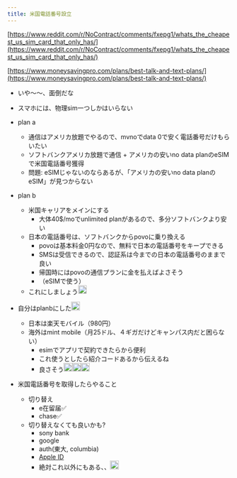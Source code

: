```yaml
---
title: 米国電話番号設立
---
```


[https://www.reddit.com/r/NoContract/comments/fxepg1/whats_the_cheapest_us_sim_card_that_only_has/](https://www.reddit.com/r/NoContract/comments/fxepg1/whats_the_cheapest_us_sim_card_that_only_has/)

[https://www.moneysavingpro.com/plans/best-talk-and-text-plans/](https://www.moneysavingpro.com/plans/best-talk-and-text-plans/)

* いや〜〜、面倒だな

* スマホには、物理sim一つしかはいらない

* plan a
  
  * 通信はアメリカ放題でやるので、mvnoでdata 0で安く電話番号だけもらいたい
  * ソフトバンクアメリカ放題で通信 + アメリカの安いno data planのeSIMで米国電話番号獲得
  * 問題: eSIMじゃないのならあるが、「アメリカの安いno data planのeSIM」が見つからない
* plan b
  
  * 米国キャリアをメインにする
    * 大体40$/moでunlimited planがあるので、多分ソフトバンクより安い
  * 日本の電話番号は、ソフトバンクからpovoに乗り換える
    * povoは基本料金0円なので、無料で日本の電話番号をキープできる
    * SMSは受信できるので、認証系は今までの日本の電話番号のままで良い
    * 帰国時にはpovoの通信プランに金を払えばよさそう
    * （eSIMで使う）
  * これにしましょう<img src='https://scrapbox.io/api/pages/blu3mo-public/blu3mo/icon' alt='blu3mo.icon' height="19.5"/>
* 自分はplanbにした<img src='https://scrapbox.io/api/pages/blu3mo-public/feda/icon' alt='feda.icon' height="19.5"/>
  
  * 日本は楽天モバイル（980円）
  * 海外はmint mobile（月25ドル、４ギガだけどキャンパス内だと困らない）
    * esimでアプリで契約できたらから便利
    * これ使うとしたら紹介コードあるから伝えるね
    * 良さそう<img src='https://scrapbox.io/api/pages/blu3mo-public/blu3mo/icon' alt='blu3mo.icon' height="19.5"/><img src='https://scrapbox.io/api/pages/blu3mo-public/blu3mo/icon' alt='blu3mo.icon' height="19.5"/><img src='https://scrapbox.io/api/pages/blu3mo-public/blu3mo/icon' alt='blu3mo.icon' height="19.5"/>
* 米国電話番号を取得したらやること
  
  * 切り替え
    * e在留届✅
    * chase✅
  * 切り替えなくても良いかも?
    * sony bank
    * google
    * auth(東大, columbia)
    * [Apple ID](Apple%20ID.md)
    * 絶対これ以外にもある、、<img src='https://scrapbox.io/api/pages/blu3mo-public/blu3mo/icon' alt='blu3mo.icon' height="19.5"/>
